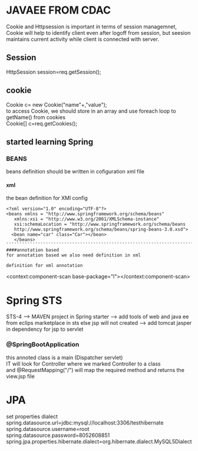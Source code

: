 # JAVAEE FROM CDAC
Cookie and Httpsession is important in terms of session managemnet, Cookie will help to identify client even after logoff from session, but seesion maintains current activity while client is connected with server. <br>
## Session
HttpSession session=req.getSession(); <br>


## cookie
Cookie c= new Cookie("name"+,"value"); <br>
to access Cookie, we should store in an array and use foreach loop to getName() from cookies <br> 
Cookie[] c=req.getCookies();

## started learning Spring
### BEANS
beans definition should be written in cofiguration xml file <br>
#### xml
the bean definition for XMl config
``````````````````````````````````````````````````````````````````````````````````````````````````````````````````
<?xml version="1.0" encoding="UTF-8"?>
<beans xmlns = "http://www.springframework.org/schema/beans"
   xmlns:xsi = "http://www.w3.org/2001/XMLSchema-instance"
   xsi:schemaLocation = "http://www.springframework.org/schema/beans
   http://www.springframework.org/schema/beans/spring-beans-3.0.xsd">
  <bean name="car" class="Car"></bean>
   </beans>
``````````````````````````````````````````````````````````````````````````````````````````
####annotation based
for annotation based we also need definition in xml

definition for xml annotation
`````````````````````````````````````````````````````````````````````````````````````````````````````````````````````
<?xml version="1.0" encoding="UTF-8"?>
<beans xmlns="http://www.springframework.org/schema/beans"
   xmlns:context="http://www.springframework.org/schema/context"
    xmlns:xsi="http://www.w3.org/2001/XMLSchema-instance"
    xsi:schemaLocation="http://www.springframework.org/schema/beans
   http://www.springframework.org/schema/beans/spring-beans.xsd
    http://www.springframework.org/schema/context
    http://www.springframework.org/schema/context/spring-context.xsd
    http://www.springframework.org/schema/tool
    http://www.springframework.org/schema/tool/spring-tool.xsd">
        <context:component-scan base-package="l"></context:component-scan>
        </beans>



# Spring STS
STS-4 --> MAVEN project in Spring starter --> add tools of web and java ee from eclips marketplace in sts else jsp will not created --> add tomcat jasper in dependency for jsp to servlet <br> 
### @SpringBootApplication
this annoted class is a main (Dispatcher servlet)<br>
IT will look for Controller where we marked Controller to a class <br>
and @RequestMapping("/") will map the required method and returns the view.jsp file <br>

# JPA
set properties dialect <br>
spring.datasource.url=jdbc:mysql://localhost:3306/testhibernate <br>
spring.datasource.username=root <br>
spring.datasource.password=8052608851 <br>
spring.jpa.properties.hibernate.dialect=org.hibernate.dialect.MySQL5Dialect <br>


